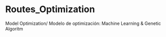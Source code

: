 # Routes_Optimization
Model Optimization/ Modelo de optimización: Machine Learning &amp; Genetic Algoritm
